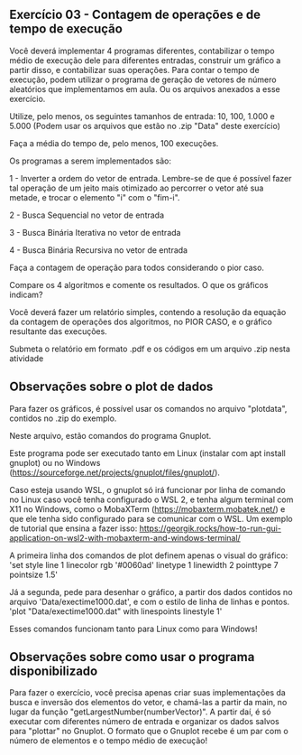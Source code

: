 ## Exercício 03 - Contagem de operações e de tempo de execução

Você deverá implementar 4 programas diferentes, contabilizar o tempo médio de execução dele para diferentes entradas, construir um gráfico a partir disso, e contabilizar suas operações.
Para contar o tempo de execução, podem utilizar o programa de geração de vetores de número aleatórios que implementamos em aula. Ou os arquivos anexados a esse exercício.

Utilize, pelo menos, os seguintes tamanhos de entrada:
10, 100, 1.000 e 5.000
(Podem usar os arquivos que estão no .zip "Data" deste exercício)

Faça a média do tempo de, pelo menos, 100 execuções.

Os programas a serem implementados são:

1 - Inverter a ordem do vetor de entrada. Lembre-se de que é possível fazer tal operação de um jeito mais otimizado ao percorrer o vetor até sua metade, e trocar o elemento "i" com o "fim-i".

2 - Busca Sequencial no vetor de entrada

3 - Busca Binária Iterativa no vetor de entrada

4 - Busca Binária Recursiva no vetor de entrada

Faça a contagem de operação para todos considerando o pior caso.

Compare os 4 algoritmos e comente os resultados. O que os gráficos indicam?

Você deverá fazer um relatório simples, contendo a resolução da equação da contagem de operações dos algoritmos, no PIOR CASO, e o gráfico resultante das execuções. 

Submeta o relatório em formato .pdf e os códigos em um arquivo .zip nesta atividade

## Observações sobre o plot de dados

Para fazer os gráficos, é possível usar os comandos no arquivo "plotdata", contidos no .zip do exemplo.

Neste arquivo, estão comandos do programa Gnuplot.

Este programa pode ser executado tanto em Linux (instalar com apt install gnuplot) ou no Windows (https://sourceforge.net/projects/gnuplot/files/gnuplot/).

Caso esteja usando WSL, o gnuplot só irá funcionar por linha de comando no Linux caso você tenha configurado o WSL 2, e tenha algum terminal com X11 no Windows, como o MobaXTerm (https://mobaxterm.mobatek.net/) e que ele tenha sido configurado para se comunicar com o WSL. Um exemplo de tutorial que ensina a fazer isso: https://georgik.rocks/how-to-run-gui-application-on-wsl2-with-mobaxterm-and-windows-terminal/

A primeira linha dos comandos de plot definem apenas o visual do gráfico:
'set style line 1 linecolor rgb '#0060ad' linetype 1 linewidth 2 pointtype 7 pointsize 1.5'

Já a segunda, pede para desenhar o gráfico, a partir dos dados contidos no arquivo 'Data/exectime1000.dat', e com o estilo de linha de linhas e pontos.
'plot "Data/exectime1000.dat" with linespoints linestyle 1'

Esses comandos funcionam tanto para Linux como para Windows!

## Observações sobre como usar o programa disponibilizado

Para fazer o exercício, você precisa apenas criar suas implementações da busca e inversão dos elementos do vetor, e chamá-las a partir da main, no lugar da função "getLargestNumber(numberVector)". A partir daí, é só executar com diferentes número de entrada e organizar os dados salvos para "plottar" no Gnuplot. 
O formato que o Gnuplot recebe é um par com o número de elementos e o tempo médio de execução!
